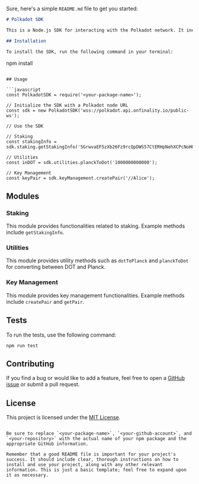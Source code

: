 Sure, here's a simple `README.md` file to get you started:

```markdown
# Polkadot SDK

This is a Node.js SDK for interacting with the Polkadot network. It includes modules for staking, utilities, and key management.

## Installation

To install the SDK, run the following command in your terminal:

```
npm install <your-package-name>
```

## Usage

```javascript
const PolkadotSDK = require('<your-package-name>');

// Initialize the SDK with a Polkadot node URL
const sdk = new PolkadotSDK('wss://polkadot.api.onfinality.io/public-ws');

// Use the SDK

// Staking
const stakingInfo = sdk.staking.getStakingInfo('5GrwvaEF5zXb26Fz9rcQpDWS57CtERHpNehXCPcNoHGKutQY');

// Utilities
const inDOT = sdk.utilities.planckToDot('1000000000000');

// Key Management
const keyPair = sdk.keyManagement.createPair('//Alice');
```

## Modules

### Staking

This module provides functionalities related to staking. Example methods include `getStakingInfo`.

### Utilities

This module provides utility methods such as `dotToPlanck` and `planckToDot` for converting between DOT and Planck.

### Key Management

This module provides key management functionalities. Example methods include `createPair` and `getPair`.

## Tests

To run the tests, use the following command:

```
npm run test
```

## Contributing

If you find a bug or would like to add a feature, feel free to open a [GitHub issue](https://github.com/<your-github-account>/<your-repository>/issues) or submit a pull request.

## License

This project is licensed under the [MIT License](https://opensource.org/licenses/MIT).
```

Be sure to replace `<your-package-name>`, `<your-github-account>`, and `<your-repository>` with the actual name of your npm package and the appropriate GitHub information.

Remember that a good README file is important for your project's success. It should include clear, thorough instructions on how to install and use your project, along with any other relevant information. This is just a basic template; feel free to expand upon it as necessary.
